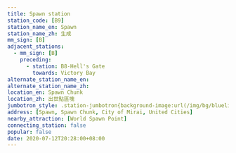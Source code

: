 ```yaml
---
title: Spawn station
station_code: [B9]
station_name_en: Spawn
station_name_zh: 生成
mm_sign: [B]
adjacent_stations:
  - mm_sign: [B]
    preceding:
      - station: B8-Hell's Gate
        towards: Victory Bay
alternate_station_name_en: 
alternate_station_name_zh: 
location_en: Spawn Chunk
location_zh: 出世點區塊
jumbotron_style: .station-jumbotron{background-image:url(/img/bg/blueline.png);background-repeat:no-repeat;background-size:50% 10px;background-position:left 130px}
address: [Spawn, Spawn Chunk, City of Mirai, United Cities]
nearby_attraction: [World Spawn Point]
connecting_station: false
popular: false
date: 2020-07-12T20:28:00+08:00
---
```


